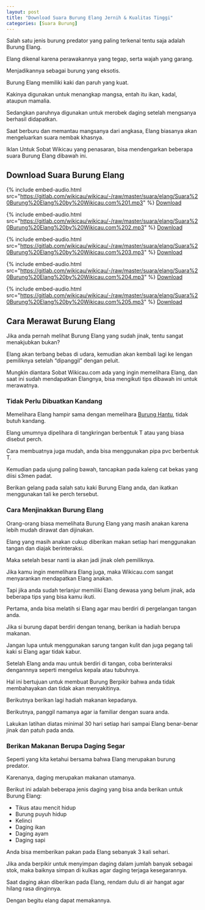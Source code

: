 ```yaml
---
layout: post
title: "Download Suara Burung Elang Jernih & Kualitas Tinggi"
categories: [Suara Burung]
---
```


Salah satu jenis burung predator yang paling terkenal tentu saja adalah Burung Elang.

Elang dikenal karena perawakannya yang tegap, serta wajah yang garang.

Menjadikannya sebagai burung yang eksotis.

Burung Elang memiliki kaki dan paruh yang kuat.

Kakinya digunakan untuk menangkap mangsa, entah itu ikan, kadal, ataupun mamalia.

Sedangkan paruhnya digunakan untuk merobek daging setelah mengsanya berhasil didapatkan.

Saat berburu dan memantau mangsanya dari angkasa, Elang biasanya akan mengeluarkan suara nembak khasnya.

Iklan
Untuk Sobat Wikicau yang penasaran, bisa mendengarkan beberapa suara Burung Elang dibawah ini.

## Download Suara Burung Elang

{% include embed-audio.html src="https://gitlab.com/wikicau/wikicau/-/raw/master/suara/elang/Suara%20Burung%20Elang%20by%20Wikicau.com%201.mp3" %}
[Download](https://bit.ly/2XxlOEO)

{% include embed-audio.html src="https://gitlab.com/wikicau/wikicau/-/raw/master/suara/elang/Suara%20Burung%20Elang%20by%20Wikicau.com%202.mp3" %}
[Download](https://bit.ly/2S0faGc)

{% include embed-audio.html src="https://gitlab.com/wikicau/wikicau/-/raw/master/suara/elang/Suara%20Burung%20Elang%20by%20Wikicau.com%203.mp3" %}
[Download](https://bit.ly/2FYajAD)

{% include embed-audio.html src="https://gitlab.com/wikicau/wikicau/-/raw/master/suara/elang/Suara%20Burung%20Elang%20by%20Wikicau.com%204.mp3" %}
[Download](https://bit.ly/32bu2Gn)

{% include embed-audio.html src="https://gitlab.com/wikicau/wikicau/-/raw/master/suara/elang/Suara%20Burung%20Elang%20by%20Wikicau.com%205.mp3" %}
[Download](https://bit.ly/2JjX9A0)

## Cara Merawat Burung Elang

Jika anda pernah melihat Burung Elang yang sudah jinak, tentu sangat menakjubkan bukan?

Elang akan terbang bebas di udara, kemudian akan kembali lagi ke lengan pemiliknya setelah “dipanggil” dengan peluit.

Mungkin diantara Sobat Wikicau.com ada yang ingin memelihara Elang, dan saat ini sudah mendapatkan Elangnya, bisa mengikuti tips dibawah ini untuk merawatnya.

### Tidak Perlu Dibuatkan Kandang

Memelihara Elang hampir sama dengan memelihara [Burung Hantu](https://wikicau.com/harga-burung-hantu/), tidak butuh kandang.

Elang umumnya dipelihara di tangkringan berbentuk T atau yang biasa disebut perch.

Cara membuatnya juga mudah, anda bisa menggunakan pipa pvc berbentuk T.

Kemudian pada ujung paling bawah, tancapkan pada kaleng cat bekas yang diisi s3men padat.

Berikan gelang pada salah satu kaki Burung Elang anda, dan ikatkan menggunakan tali ke perch tersebut.

### Cara Menjinakkan Burung Elang

Orang-orang biasa memelihata Burung Elang yang masih anakan karena lebih mudah dirawat dan dijinakan.

Elang yang masih anakan cukup diberikan makan setiap hari menggunakan tangan dan diajak berinteraksi.

Maka setelah besar nanti ia akan jadi jinak oleh pemiliknya.

Jika kamu ingin memelihara Elang juga, maka Wikicau.com sangat menyarankan mendapatkan Elang anakan.

Tapi jika anda sudah terlanjur memiliki Elang dewasa yang belum jinak, ada beberapa tips yang bisa kamu ikuti.

Pertama, anda bisa melatih si Elang agar mau berdiri di pergelangan tangan anda.

Jika si burung dapat berdiri dengan tenang, berikan ia hadiah berupa makanan.

Jangan lupa untuk menggunakan sarung tangan kulit dan juga pegang tali kaki si Elang agar tidak kabur.

Setelah Elang anda mau untuk berdiri di tangan, coba berinteraksi dengannnya seperti mengelus kepala atau tubuhnya.

Hal ini bertujuan untuk membuat Burung Berpikir bahwa anda tidak membahayakan dan tidak akan menyakitinya.

Berikutnya berikan lagi hadiah makanan kepadanya.

Berikutnya, panggil namanya agar ia familiar dengan suara anda.

Lakukan latihan diatas minimal 30 hari setiap hari sampai Elang benar-benar jinak dan patuh pada anda.

### Berikan Makanan Berupa Daging Segar

Seperti yang kita ketahui bersama bahwa Elang merupakan burung predator.

Karenanya, daging merupakan makanan utamanya.

Berikut ini adalah beberapa jenis daging yang bisa anda berikan untuk Burung Elang:

- Tikus atau mencit hidup
- Burung puyuh hidup
- Kelinci
- Daging ikan
- Daging ayam
- Daging sapi

Anda bisa memberikan pakan pada Elang sebanyak 3 kali sehari.

Jika anda berpikir untuk menyimpan daging dalam jumlah banyak sebagai stok, maka baiknya simpan di kulkas agar daging terjaga kesegarannya.

Saat daging akan diberikan pada Elang, rendam dulu di air hangat agar hilang rasa dinginnya.

Dengan begitu elang dapat memakannya.